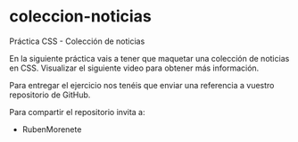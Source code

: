 # coleccion-noticias

Práctica CSS - Colección de noticias

En la siguiente práctica vais a tener que maquetar una colección de noticias en CSS. Visualizar el siguiente video para obtener más información.

Para entregar el ejercicio nos tenéis que enviar una referencia a vuestro repositorio de GitHub.

Para compartir el repositorio invita a:

- RubenMorenete
